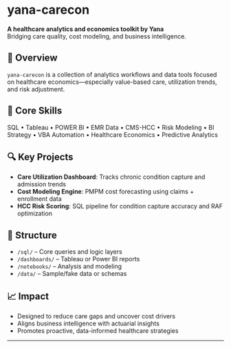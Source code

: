 # yana-carecon

**A healthcare analytics and economics toolkit by Yana**  
Bridging care quality, cost modeling, and business intelligence.

## 📌 Overview
`yana-carecon` is a collection of analytics workflows and data tools focused on healthcare economics—especially value-based care, utilization trends, and risk adjustment.

## 🧠 Core Skills
SQL • Tableau • POWER BI • EMR Data • CMS-HCC • Risk Modeling • BI Strategy • VBA Automation • Healthcare Economics • Predictive Analytics

## 🔍 Key Projects
- **Care Utilization Dashboard**: Tracks chronic condition capture and admission trends
- **Cost Modeling Engine**: PMPM cost forecasting using claims + enrollment data
- **HCC Risk Scoring**: SQL pipeline for condition capture accuracy and RAF optimization

## 📁 Structure
- `/sql/` – Core queries and logic layers
- `/dashboards/` – Tableau or Power BI reports
- `/notebooks/` – Analysis and modeling
- `/data/` – Sample/fake data or schemas

## 📈 Impact
- Designed to reduce care gaps and uncover cost drivers
- Aligns business intelligence with actuarial insights
- Promotes proactive, data-informed healthcare strategies

---
